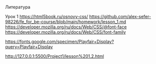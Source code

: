 Литература

Урок 1
https://html5book.ru/osnovy-css/
https://github.com/alex-sefer-98226/fe_for_be-course/blob/main/homework/lesson_1.md
https://developer.mozilla.org/ru/docs/Web/CSS/@font-face
https://developer.mozilla.org/ru/docs/Web/CSS/font-family

https://fonts.google.com/specimen/Playfair+Display?query=Playfair+Display

http://127.0.0.1:5500/Project1/lesson%201.2.html
